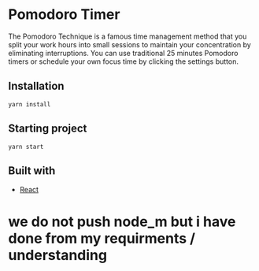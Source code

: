 # Pomodoro Timer

The Pomodoro Technique is a famous time management method that you split your work hours into small sessions to maintain your concentration by eliminating interruptions. You can use traditional 25 minutes Pomodoro timers or schedule your own focus time by clicking the settings button.

## Installation

```
yarn install
```

## Starting project

```
yarn start
```

## Built with

- [React](https://reactjs.org/)


# we do not push node_m but i have done from my requirments / understanding 
